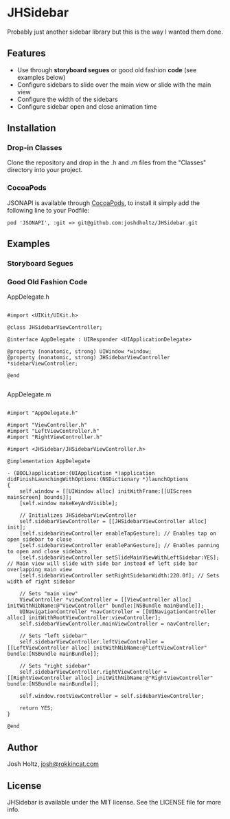 # JHSidebar

Probably just another sidebar library but this is the way I wanted them done.

## Features

- Use through **storyboard segues** or good old fashion **code** (see examples below)
- Configure sidebars to slide over the main view or slide with the main view
- Configure the width of the sidebars
- Configure sidebar open and close animation time

## Installation

### Drop-in Classes
Clone the repository and drop in the .h and .m files from the "Classes" directory into your project.

### CocoaPods

JSONAPI is available through [CocoaPods](http://cocoapods.org), to install
it simply add the following line to your Podfile:

    pod 'JSONAPI', :git => git@github.com:joshdholtz/JHSidebar.git

## Examples

### Storyboard Segues

### Good Old Fashion Code

AppDelegate.h
````objc

#import <UIKit/UIKit.h>

@class JHSidebarViewController;

@interface AppDelegate : UIResponder <UIApplicationDelegate>

@property (nonatomic, strong) UIWindow *window;
@property (nonatomic, strong) JHSidebarViewController *sidebarViewController;

@end


````

AppDelegate.m
````objc

#import "AppDelegate.h"

#import "ViewController.h"
#import "LeftViewController.h"
#import "RightViewController.h"

#import <JHSidebar/JHSidebarViewController.h>

@implementation AppDelegate

- (BOOL)application:(UIApplication *)application didFinishLaunchingWithOptions:(NSDictionary *)launchOptions
{
    self.window = [[UIWindow alloc] initWithFrame:[[UIScreen mainScreen] bounds]];
    [self.window makeKeyAndVisible];
    
    // Initializes JHSidebarViewController
    self.sidebarViewController = [[JHSidebarViewController alloc] init];
    [self.sidebarViewController enableTapGesture]; // Enables tap on open sidebar to close
    [self.sidebarViewController enablePanGesture]; // Enables panning to open and close sidebars
    [self.sidebarViewController setSlideMainViewWithLeftSidebar:YES]; // Main view will slide with side bar instead of left side bar overlapping main view
    [self.sidebarViewController setRightSidebarWidth:220.0f]; // Sets width of right sidebar
    
    // Sets "main view"
    ViewController *viewController = [[ViewController alloc] initWithNibName:@"ViewController" bundle:[NSBundle mainBundle]];
    UINavigationController *navController = [[UINavigationController alloc] initWithRootViewController:viewController];
    self.sidebarViewController.mainViewController = navController;
    
    // Sets "left sidebar"
    self.sidebarViewController.leftViewController = [[LeftViewController alloc] initWithNibName:@"LeftViewController" bundle:[NSBundle mainBundle]];
    
    // Sets "right sidebar"
    self.sidebarViewController.rightViewController = [[RightViewController alloc] initWithNibName:@"RightViewController" bundle:[NSBundle mainBundle]];
    
    self.window.rootViewController = self.sidebarViewController;
    
    return YES;
}

@end

````

## Author

Josh Holtz, josh@rokkincat.com

## License

JHSidebar is available under the MIT license. See the LICENSE file for more info.

